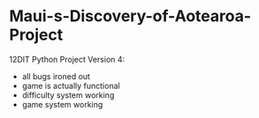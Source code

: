 # Maui-s-Discovery-of-Aotearoa-Project
12DIT Python Project
Version 4:
- all bugs ironed out
- game is actually functional
- difficulty system working
- game system working
